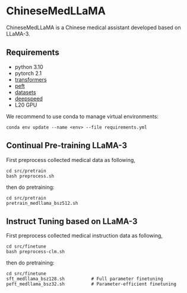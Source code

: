 # ChineseMedLLaMA
ChineseMedLLaMA is a Chinese medical assistant developed based on LLaMA-3.

## Requirements
+ python 3.10
+ pytorch 2.1
+ [transformers](https://github.com/huggingface/transformers)
+ [peft](https://github.com/huggingface/peft)
+ [datasets](https://github.com/huggingface/datasets)
+ [deepspeed](https://github.com/microsoft/DeepSpeed)
+ L20 GPU

We recommend to use conda to manage virtual environments:
```
conda env update --name <env> --file requirements.yml
```

## Continual Pre-training LLaMA-3

First preprocess collected medical data as following, 
``` 
cd src/pretrain
bash preprocess.sh
```

then do pretraining:
``` 
cd src/pretrain
pretrain_medllama_bsz512.sh
```

## Instruct Tuning based on LLaMA-3

First preprocess collected medical instruction data as following, 
``` 
cd src/finetune
bash preprocess-clm.sh
```

then do pretraining:
``` 
cd src/finetune
sft_medllama_bsz128.sh          # Full parameter finetuning
peft_medllama_bsz32.sh          # Parameter-efficient finetuning
```